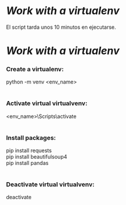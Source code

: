 # *Work with a virtualenv*
El script tarda unos 10 minutos en ejecutarse.

# *Work with a virtualenv*
### Create a virtualenv:
python -m venv <env_name>
<br><br>

### Activate virtual virtualvenv:
<env_name>\Scripts\activate
<br><br>

### Install packages:
pip install requests
<br>
pip install beautifulsoup4
<br>
pip install pandas
<br><br>

### Deactivate virtual virtualvenv:
deactivate